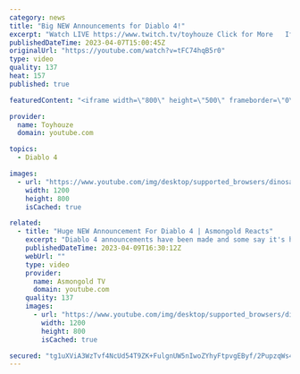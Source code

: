 ```yaml
---
category: news
title: "Big NEW Announcements for Diablo 4!"
excerpt: "Watch LIVE https://www.twitch.tv/toyhouze Click for More   If you haven't been keeping up with Diablo 4 announcements, we're ..."
publishedDateTime: 2023-04-07T15:00:45Z
originalUrl: "https://youtube.com/watch?v=tFC74hqB5r0"
type: video
quality: 137
heat: 157
published: true

featuredContent: "<iframe width=\"800\" height=\"500\" frameborder=\"0\" src=\"https://www.youtube.com/embed/tFC74hqB5r0\" allow=\"accelerometer; autoplay; encrypted-media; gyroscope; picture-in-picture\" allowfullscreen></iframe>"

provider:
  name: Toyhouze
  domain: youtube.com

topics:
  - Diablo 4

images:
  - url: "https://www.youtube.com/img/desktop/supported_browsers/dinosaur.png"
    width: 1200
    height: 800
    isCached: true

related:
  - title: "Huge NEW Announcement For Diablo 4 | Asmongold Reacts"
    excerpt: "Diablo 4 announcements have been made and some say it's huge, some even say it's MASSIVE by @Toyhouze ..."
    publishedDateTime: 2023-04-09T16:30:12Z
    webUrl: ""
    type: video
    provider:
      name: Asmongold TV
      domain: youtube.com
    quality: 137
    images:
      - url: "https://www.youtube.com/img/desktop/supported_browsers/dinosaur.png"
        width: 1200
        height: 800
        isCached: true

secured: "tg1uXViA3WzTvf4NcUd54T9ZK+FulgnUW5nIwoZYhyFtpvgEByf/2PupzqWs4dfZw3NdyardfqZYJlquiJORWcOTY01utZ6EyJyhj5yN5JZlltuaA/tfNEmKSVs16gIi0Lw4517u8SAjYtDZk54cP0INqaGDKfitKuIU6czB4hPjhHR/55KLnJd7sGdwPqJcOY8nhHW4OXP2MNAEBF/KSGVd/svTZQc9PsIWABdbJRuJ9XzaKDS8oYdDBbu0ErIZVQTi4Ov2hZDHdwzv9buVITIWN/lCR5IzVNoySgC2KE9dioXtJMGuApA3si+LZWccvfI7TAfziATpQ7T+uTCsDJs6nQ8RcAWE+eruGgMggEe2+EQxUGNZanYB8Sf9w+sUxWodG1fuN+nEVdUv+nggPlkHSyx8Skm3H2ow3icWKYKzLTUkXVgoS677CQyiQFua;rw++87YMSPMD03kdkYRvcQ=="
---
```


